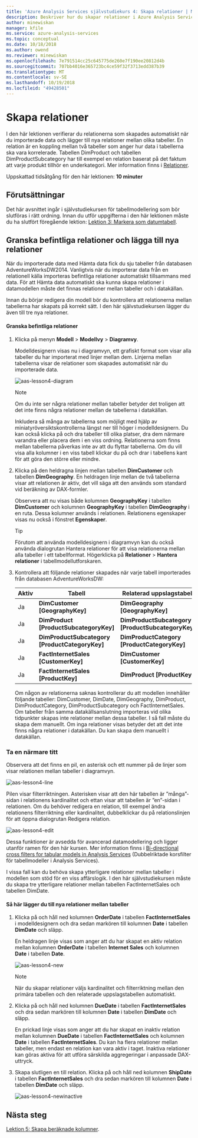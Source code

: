```yaml
---
title: 'Azure Analysis Services självstudiekurs 4: Skapa relationer | Microsoft Docs'
description: Beskriver hur du skapar relationer i Azure Analysis Services-självstudieprojektet.
author: minewiskan
manager: kfile
ms.service: azure-analysis-services
ms.topic: conceptual
ms.date: 10/18/2018
ms.author: owend
ms.reviewer: minewiskan
ms.openlocfilehash: 7e791514cc25c645775de260e7f190ee20812d4b
ms.sourcegitcommit: 707bb4016e365723bc4ce59f32f3713edd387b39
ms.translationtype: MT
ms.contentlocale: sv-SE
ms.lasthandoff: 10/19/2018
ms.locfileid: "49428501"
---
```

# <a name="create-relationships"></a>Skapa relationer

I den här lektionen verifierar du relationerna som skapades automatiskt när du importerade data och lägger till nya relationer mellan olika tabeller. En relation är en koppling mellan två tabeller som anger hur data i tabellerna ska vara korrelerade. Tabellen DimProduct och tabellen DimProductSubcategory har till exempel en relation baserat på det faktum att varje produkt tillhör en underkategori. Mer information finns i [Relationer](https://docs.microsoft.com/sql/analysis-services/tabular-models/relationships-ssas-tabular).
  
Uppskattad tidsåtgång för den här lektionen: **10 minuter**  
  
## <a name="prerequisites"></a>Förutsättningar  
Det här avsnittet ingår i självstudiekursen för tabellmodellering som bör slutföras i rätt ordning. Innan du utför uppgifterna i den här lektionen måste du ha slutfört föregående lektion: [Lektion 3: Markera som datumtabell](../tutorials/aas-lesson-3-mark-as-date-table.md). 
  
## <a name="review-existing-relationships-and-add-new-relationships"></a>Granska befintliga relationer och lägga till nya relationer  
När du importerade data med Hämta data fick du sju tabeller från databasen AdventureWorksDW2014. Vanligtvis när du importerar data från en relationell källa importeras befintliga relationer automatiskt tillsammans med data. För att Hämta data automatiskt ska kunna skapa relationer i datamodellen måste det finnas relationer mellan tabeller och i datakällan.

Innan du börjar redigera din modell bör du kontrollera att relationerna mellan tabellerna har skapats på korrekt sätt. I den här självstudiekursen lägger du även till tre nya relationer.  

  
#### <a name="to-review-existing-relationships"></a>Granska befintliga relationer  
  
1.  Klicka på menyn **Modell** > **Modellvy** > **Diagramvy**.  

    Modelldesignern visas nu i diagramvyn, ett grafiskt format som visar alla tabeller du har importerat med linjer mellan dem. Linjerna mellan tabellerna visar de relationer som skapades automatiskt när du importerade data.
    
    ![aas-lesson4-diagram](../tutorials/media/aas-lesson4-diagram.png)
  
    > [!NOTE]
    > Om du inte ser några relationer mellan tabeller betyder det troligen att det inte finns några relationer mellan de tabellerna i datakällan.

    Inkludera så många av tabellerna som möjligt med hjälp av miniatyröversiktskontrollerna längst ner till höger i modelldesignern. Du kan också klicka på och dra tabeller till olika platser, dra dem närmare varandra eller placera dem i en viss ordning. Relationerna som finns mellan tabellerna påverkas inte av att du flyttar tabellerna. Om du vill visa alla kolumner i en viss tabell klickar du på och drar i tabellens kant för att göra den större eller mindre.  
  
2.  Klicka på den heldragna linjen mellan tabellen **DimCustomer** och tabellen **DimGeography**. En heldragen linje mellan de två tabellerna visar att relationen är aktiv, det vill säga att den används som standard vid beräkning av DAX-formler.  
  
    Observera att nu visas både kolumnen **GeographyKey** i tabellen **DimCustomer** och kolumnen **GeographyKey** i tabellen **DimGeography** i en ruta. Dessa kolumner används i relationen. Relationens egenskaper visas nu också i fönstret **Egenskaper**.  
  
    > [!TIP]  
    > Förutom att använda modelldesignern i diagramvyn kan du också använda dialogrutan Hantera relationer för att visa relationerna mellan alla tabeller i ett tabellformat. Högerklicka på **Relationer** > **Hantera relationer** i tabellmodellutforskaren.
  
3.  Kontrollera att följande relationer skapades när varje tabell importerades från databasen AdventureWorksDW:  
  
    |Aktiv|Tabell|Relaterad uppslagstabell|  
    |----------|---------|------------------------|  
    |Ja|**DimCustomer [GeographyKey]**|**DimGeography [GeographyKey]**|  
    |Ja|**DimProduct [ProductSubcategoryKey]**|**DimProductSubcategory [ProductSubcategoryKey]**|  
    |Ja|**DimProductSubcategory [ProductCategoryKey]**|**DimProductCategory [ProductCategoryKey]**|  
    |Ja|**FactInternetSales [CustomerKey]**|**DimCustomer [CustomerKey]**|  
    |Ja|**FactInternetSales [ProductKey]**|**DimProduct [ProductKey]**|  
  
    Om någon av relationerna saknas kontrollerar du att modellen innehåller följande tabeller: DimCustomer, DimDate, DimGeography, DimProduct, DimProductCategory, DimProductSubcategory och FactInternetSales. Om tabeller från samma datakällsanslutning importeras vid olika tidpunkter skapas inte relationer mellan dessa tabeller. I så fall måste du skapa dem manuellt. Om inga relationer visas betyder det att det inte finns några relationer i datakällan. Du kan skapa dem manuellt i datakällan.

### <a name="take-a-closer-look"></a>Ta en närmare titt
Observera att det finns en pil, en asterisk och ett nummer på de linjer som visar relationen mellan tabeller i diagramvyn.

![aas-lesson4-line](../tutorials/media/aas-lesson4-line.png)

Pilen visar filterriktningen. Asterisken visar att den här tabellen är ”många”-sidan i relationens kardinalitet och ettan visar att tabellen är ”en”-sidan i relationen. Om du behöver redigera en relation, till exempel ändra relationens filterriktning eller kardinalitet, dubbelklickar du på relationslinjen för att öppna dialogrutan Redigera relation.

![aas-lesson4-edit](../tutorials/media/aas-lesson4-edit.png)

Dessa funktioner är avsedda för avancerad datamodellering och ligger utanför ramen för den här kursen. Mer information finns i [Bi-directional cross filters for tabular models in Analysis Services](https://docs.microsoft.com/sql/analysis-services/tabular-models/bi-directional-cross-filters-tabular-models-analysis-services) (Dubbelriktade korsfilter för tabellmodeller i Analysis Services).

I vissa fall kan du behöva skapa ytterligare relationer mellan tabeller i modellen som stöd för en viss affärslogik. I den här självstudiekursen måste du skapa tre ytterligare relationer mellan tabellen FactInternetSales och tabellen DimDate.  
  
#### <a name="to-add-new-relationships-between-tables"></a>Så här lägger du till nya relationer mellan tabeller  
  
1.  Klicka på och håll ned kolumnen **OrderDate** i tabellen **FactInternetSales** i modelldesignern och dra sedan markören till kolumnen **Date** i tabellen **DimDate** och släpp.  

    En heldragen linje visas som anger att du har skapat en aktiv relation mellan kolumnen **OrderDate** i tabellen **Internet Sales** och kolumnen **Date** i tabellen **Date**. 
  
      ![aas-lesson4-new](../tutorials/media/aas-lesson4-new.png) 
  
    > [!NOTE]  
    > När du skapar relationer väljs kardinalitet och filterriktning mellan den primära tabellen och den relaterade uppslagstabellen automatiskt.  
  
2.  Klicka på och håll ned kolumnen **DueDate** i tabellen **FactInternetSales** och dra sedan markören till kolumnen **Date** i tabellen **DimDate** och släpp.  
  
    En prickad linje visas som anger att du har skapat en inaktiv relation mellan kolumnen **DueDate** i tabellen **FactInternetSales** och kolumnen **Date** i tabellen **FactInternetSales**. Du kan ha flera relationer mellan tabeller, men endast en relation kan vara aktiv i taget. Inaktiva relationer kan göras aktiva för att utföra särskilda aggregeringar i anpassade DAX-uttryck.  
  
3.  Skapa slutligen en till relation. Klicka på och håll ned kolumnen **ShipDate** i tabellen **FactInternetSales** och dra sedan markören till kolumnen **Date** i tabellen **DimDate** och släpp.  
    
     ![aas-lesson4-newinactive](../tutorials/media/aas-lesson4-newinactive.png)
  
## <a name="whats-next"></a>Nästa steg
[Lektion 5: Skapa beräknade kolumner](../tutorials/aas-lesson-5-create-calculated-columns.md).
  
  
  
